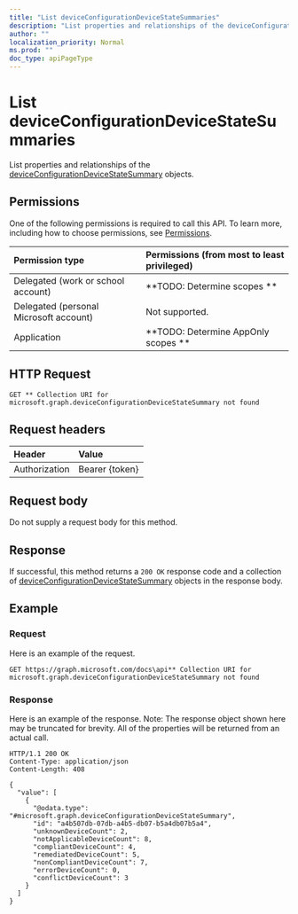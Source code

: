 ```yaml
---
title: "List deviceConfigurationDeviceStateSummaries"
description: "List properties and relationships of the deviceConfigurationDeviceStateSummary objects."
author: ""
localization_priority: Normal
ms.prod: ""
doc_type: apiPageType
---
```


# List deviceConfigurationDeviceStateSummaries

List properties and relationships of the [deviceConfigurationDeviceStateSummary](../resources/deviceconfigurationdevicestatesummary.md) objects.

## Permissions
One of the following permissions is required to call this API. To learn more, including how to choose permissions, see [Permissions](/concepts/permissions-reference.md).

|Permission type|Permissions (from most to least privileged)|
|:---|:---|
|Delegated (work or school account)|**TODO: Determine scopes **|
|Delegated (personal Microsoft account)|Not supported.|
|Application|**TODO: Determine AppOnly scopes **|

## HTTP Request
<!-- {
  "blockType": "ignored"
}
-->
``` http
GET ** Collection URI for microsoft.graph.deviceConfigurationDeviceStateSummary not found
```

## Request headers
|Header|Value|
|:---|:---|
|Authorization|Bearer {token}|

## Request body
Do not supply a request body for this method.

## Response
If successful, this method returns a `200 OK` response code and a collection of [deviceConfigurationDeviceStateSummary](../resources/deviceconfigurationdevicestatesummary.md) objects in the response body.

## Example

### Request
Here is an example of the request.
<!-- {
  "blockType": "request",
  "name": "get_deviceconfigurationdevicestatesummary"
}
-->
``` http
GET https://graph.microsoft.com/docs\api** Collection URI for microsoft.graph.deviceConfigurationDeviceStateSummary not found
```

### Response
Here is an example of the response. Note: The response object shown here may be truncated for brevity. All of the properties will be returned from an actual call.
<!-- {
  "blockType": "response",
  "truncated": true,
  "@odata.type": "collection(microsoft.graph.deviceconfigurationdevicestatesummary)"
}
-->
``` http
HTTP/1.1 200 OK
Content-Type: application/json
Content-Length: 408

{
  "value": [
    {
      "@odata.type": "#microsoft.graph.deviceConfigurationDeviceStateSummary",
      "id": "a4b507db-07db-a4b5-db07-b5a4db07b5a4",
      "unknownDeviceCount": 2,
      "notApplicableDeviceCount": 8,
      "compliantDeviceCount": 4,
      "remediatedDeviceCount": 5,
      "nonCompliantDeviceCount": 7,
      "errorDeviceCount": 0,
      "conflictDeviceCount": 3
    }
  ]
}
```

